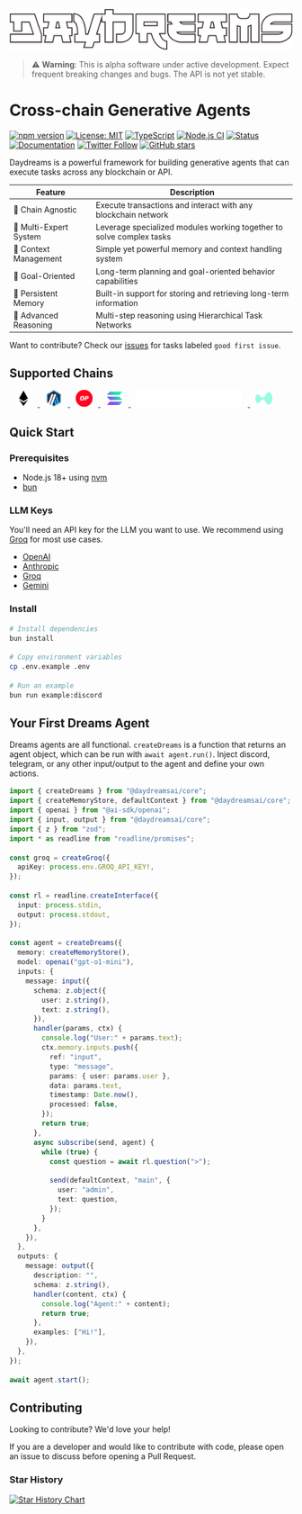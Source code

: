 <p align="center">
  <img src="/docs/public/Daydreams.png" alt="Daydreams">
</p>

> ⚠️ **Warning**: This is alpha software under active development. Expect
> frequent breaking changes and bugs. The API is not yet stable.

# Cross-chain Generative Agents

[![npm version](https://badge.fury.io/js/%40ai-sdk%2Fcore.svg)](https://badge.fury.io/js/%40ai-sdk%2Fcore)
[![License: MIT](https://img.shields.io/badge/License-MIT-yellow.svg)](https://opensource.org/licenses/MIT)
[![TypeScript](https://img.shields.io/badge/TypeScript-007ACC?logo=typescript&logoColor=white)](https://www.typescriptlang.org/)
[![Node.js CI](https://github.com/ai-sdk/core/actions/workflows/node.js.yml/badge.svg)](https://github.com/ai-sdk/core/actions/workflows/node.js.yml)
[![Status](https://img.shields.io/badge/Status-Alpha-orange.svg)]()
[![Documentation](https://img.shields.io/badge/Documentation-docs-blue.svg)](https://docs.daydreams.ai)
[![Twitter Follow](https://img.shields.io/twitter/follow/daydreamsai?style=social)](https://twitter.com/daydreamsagents)
[![GitHub stars](https://img.shields.io/github/stars/daydreamsai/daydreams?style=social)](https://github.com/daydreamsai/daydreams)

Daydreams is a powerful framework for building generative agents that can
execute tasks across any blockchain or API.

| Feature                | Description                                                          |
| ---------------------- | -------------------------------------------------------------------- |
| 🔗 Chain Agnostic      | Execute transactions and interact with any blockchain network        |
| 👥 Multi-Expert System | Leverage specialized modules working together to solve complex tasks |
| 🧠 Context Management  | Simple yet powerful memory and context handling system               |
| 🎯 Goal-Oriented       | Long-term planning and goal-oriented behavior capabilities           |
| 💾 Persistent Memory   | Built-in support for storing and retrieving long-term information    |
| 🤔 Advanced Reasoning  | Multi-step reasoning using Hierarchical Task Networks                |

Want to contribute? Check our
[issues](https://github.com/daydreamsai/daydreams/issues) for tasks labeled
`good first issue`.

## Supported Chains

<p> 
  <a href="#chain-support">
  <img src="./.github/eth-logo.svg" height="30" alt="Ethereum" style="margin: 0 10px;" />
  <img src="./.github/arbitrum-logo.svg" height="30" alt="Arbitrum" style="margin: 0 10px;" />
  <img src="./.github/optimism-logo.svg" height="30" alt="Optimism" style="margin: 0 10px;" />
  <img src="./.github/solana-logo.svg" height="30" alt="Hyperledger" style="margin: 0 10px;" />
  <img src="./.github/Starknet.svg" height="30" alt="StarkNet" style="margin: 0 10px;" />
  <img src="./.github/hl-logo.svg" height="30" alt="Hyperledger" style="margin: 0 10px;" />
  </a>
</p>

## Quick Start

### Prerequisites

- Node.js 18+ using [nvm](https://github.com/nvm-sh/nvm)
- [bun](https://bun.sh/)

### LLM Keys

You'll need an API key for the LLM you want to use. We recommend using
[Groq](https://groq.com/) for most use cases.

- [OpenAI](https://openai.com/)
- [Anthropic](https://anthropic.com/)
- [Groq](https://groq.com/)
- [Gemini](https://deepmind.google/technologies/gemini/)

### Install

```bash
# Install dependencies
bun install

# Copy environment variables
cp .env.example .env

# Run an example
bun run example:discord
```

## Your First Dreams Agent

Dreams agents are all functional. `createDreams` is a function that returns an
agent object, which can be run with `await agent.run()`. Inject discord,
telegram, or any other input/output to the agent and define your own actions.

```typescript
import { createDreams } from "@daydreamsai/core";
import { createMemoryStore, defaultContext } from "@daydreamsai/core";
import { openai } from "@ai-sdk/openai";
import { input, output } from "@daydreamsai/core";
import { z } from "zod";
import * as readline from "readline/promises";

const groq = createGroq({
  apiKey: process.env.GROQ_API_KEY!,
});

const rl = readline.createInterface({
  input: process.stdin,
  output: process.stdout,
});

const agent = createDreams({
  memory: createMemoryStore(),
  model: openai("gpt-o1-mini"),
  inputs: {
    message: input({
      schema: z.object({
        user: z.string(),
        text: z.string(),
      }),
      handler(params, ctx) {
        console.log("User:" + params.text);
        ctx.memory.inputs.push({
          ref: "input",
          type: "message",
          params: { user: params.user },
          data: params.text,
          timestamp: Date.now(),
          processed: false,
        });
        return true;
      },
      async subscribe(send, agent) {
        while (true) {
          const question = await rl.question(">");

          send(defaultContext, "main", {
            user: "admin",
            text: question,
          });
        }
      },
    }),
  },
  outputs: {
    message: output({
      description: "",
      schema: z.string(),
      handler(content, ctx) {
        console.log("Agent:" + content);
        return true;
      },
      examples: ["Hi!"],
    }),
  },
});

await agent.start();
```

## Contributing

Looking to contribute? We'd love your help!

If you are a developer and would like to contribute with code, please open an
issue to discuss before opening a Pull Request.

### Star History

[![Star History Chart](https://api.star-history.com/svg?repos=daydreamsai/daydreams&type=Date)](https://star-history.com/#daydreamsai/daydreams&Date)
